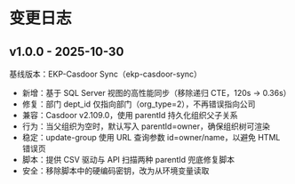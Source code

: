 # 变更日志

## v1.0.0 - 2025-10-30

基线版本：EKP-Casdoor Sync（ekp-casdoor-sync）

- 新增：基于 SQL Server 视图的高性能同步（移除递归 CTE，120s → 0.36s）
- 修复：部门 dept_id 仅指向部门（org_type=2），不再错误指向公司
- 兼容：Casdoor v2.109.0，使用 parentId 持久化组织父子关系
- 行为：当父组织为空时，默认写入 parentId=owner，确保组织树可渲染
- 稳定：update-group 使用 URL 查询参数 id=owner/name，以避免 HTML 错误页
- 脚本：提供 CSV 驱动与 API 扫描两种 parentId 兜底修复脚本
- 安全：移除脚本中的硬编码密钥，改为从环境变量读取

